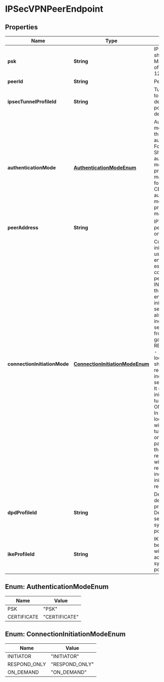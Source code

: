 # IPSecVPNPeerEndpoint

## Properties
Name | Type | Description | Notes
------------ | ------------- | ------------- | -------------
**psk** | **String** | IPSec Pre-shared key. Maximum length of this field is 128 characters. |  [optional]
**peerId** | **String** | Peer identifier. | 
**ipsecTunnelProfileId** | **String** | Tunnel profile id to be used. By default it will point to system default profile. |  [optional]
**authenticationMode** | [**AuthenticationModeEnum**](#AuthenticationModeEnum) | Authentication mode used for the peer authentication. For PSK (Pre Shared Key) authentication mode, &#x27;psk&#x27; property is mandatory and for the CERTIFICATE authentication mode, &#x27;peer_id&#x27; property is mandatory. |  [optional]
**peerAddress** | **String** | IPV4 address of peer endpoint on remote site. | 
**connectionInitiationMode** | [**ConnectionInitiationModeEnum**](#ConnectionInitiationModeEnum) | Connection initiation mode used by local endpoint to establish ike connection with peer endpoint. INITIATOR - In this mode local endpoint initiates tunnel setup and will also respond to incoming tunnel setup requests from peer gateway. RESPOND_ONLY - In this mode, local endpoint shall only respond to incoming tunnel setup requests. It shall not initiate the tunnel setup. ON_DEMAND - In this mode local endpoint will initiate tunnel creation once first packet matching the policy rule is received and will also respond to incoming initiation request.  |  [optional]
**dpdProfileId** | **String** | Dead peer detection (DPD) profile id. Default will be set according to system default policy. |  [optional]
**ikeProfileId** | **String** | IKE profile id to be used. Default will be set according to system default policy. |  [optional]

<a name="AuthenticationModeEnum"></a>
## Enum: AuthenticationModeEnum
Name | Value
---- | -----
PSK | &quot;PSK&quot;
CERTIFICATE | &quot;CERTIFICATE&quot;

<a name="ConnectionInitiationModeEnum"></a>
## Enum: ConnectionInitiationModeEnum
Name | Value
---- | -----
INITIATOR | &quot;INITIATOR&quot;
RESPOND_ONLY | &quot;RESPOND_ONLY&quot;
ON_DEMAND | &quot;ON_DEMAND&quot;
